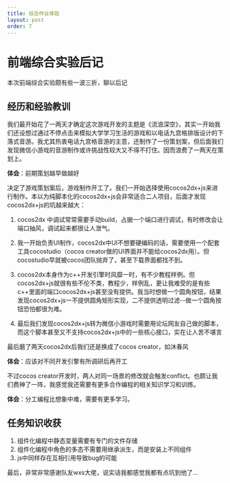 ```yaml
---
title: 综合作业体验
layout: post
order: 7
---
```


# 前端综合实验后记

本次前端综合实验颇有些一波三折，聊以后记

## 经历和经验教训

我们最开始花了一两天才确定这次游戏开发的主题是《流浪深空》，其实一开始我们还设想过通过不停点击来模拟大学学习生活的游戏和以电话九宫格排版设计的下落式音游。我尤其热衷电话九宫格音游的主意，还制作了一份策划案，但后面我们发现微信小游戏的音游制作或许挑战性较大又不得不打住。因而浪费了一两天在策划上。

**体会**：前期策划越早做越好

决定了游戏策划案后，游戏制作开工了。我们一开始选择使用cocos2dx+js来进行制作。本以为纯脚本化的cocos2dx+js会非常适合二人项目，后面才发现cocos2dx+js的坑越来越大：

1. cocos2dx 中调试常常需要手动build，占据一个端口进行调试，有时修改会让端口抽风，调试起来都很让人泄气。

2. 我一开始负责UI制作，cocos2dx中UI不想要硬编码的话，需要使用一个配套工具cocostudio（cocos creator做的UI界面并不能给cocos2dx用）。但cocostudio早就被cocos团队抛弃了，甚至下载界面都找不到。

3. cocos2dx本身作为c++开发引擎时风靡一时，有不少教程样例。但cocos2dx+js就很有些不伦不类，教程少，样例乱，更让我难受的是有些c++里面的端口cocos2dx+js甚至没有提供。我当时想做一个圆角按钮，结果发现cocos2dx+js一不提供圆角矩形实现，二不提供透明过滤--做一个圆角按钮恐怕都很为难。

4. 最后我们发现cocos2dx+js转为微信小游戏时需要用论坛网友自己做的脚本，而这个脚本甚至又不支持cocos2dx+js中的一些核心接口，实在让人苦不堪言

最后磨了两天cocos2dx后我们还是换成了cocos creator，如沐春风

**体会**：应该对不同开发引擎有所调研后再开工

不过cocos creator开发时，两人对同一场景的修改就会触发conflict。也颇让我们费神了一阵，我感觉我还需要有更多合作编程的相关知识学习和训练。

**体会**：分工编程比想象中难，需要有更多学习。

## 任务知识收获

1. 组件化编程中静态变量需要有专门的文件存储
2. 组件化编程中角色的多态不需要用继承派生，而是安装上不同组件
3. js中同样存在互相引用导致bug的可能

最后，非常非常感谢队友wxs大佬，说实话我都感觉我都有点坑到他了...